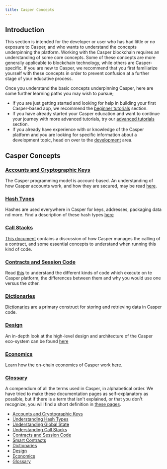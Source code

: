```yaml
---
title: Casper Concepts
---
```

## Introduction
This section is intended for the developer or user who has had little or no exposure to Casper, and who wants to understand the concepts underpinning the platform. Working with the Casper blockchain requires an understanding of some core concepts. Some of these concepts are more generally applicable to blockchain technology, while others are Casper-specific. If you are new to Casper, we recommend that you first familiarize yourself with these concepts in order to prevent confusion at a further stage of your educative process.

Once you understand the basic concepts underpinning Casper, here are some further learning paths you may wish to pursue;
 - If you are just getting started and looking for help in building your first Casper-based app, we recommend the [beginner tutorials](../resources/tutorials/beginner/index.md) section.
 - If you have already started your Casper education and want to continue your journey with more advanced tutorials, try our [advanced tutorials](../resources/tutorials/advanced/index.md) section.
 - If you already have experience with or knowledge of the Casper platform and you are looking for specific information about a development topic, head on over to the [development](../developers/index.md) area.

## Casper Concepts

### [Accounts and Cryptographic Keys](./accounts-and-keys.md)
The Casper programming model is account-based. An understanding of how Casper accounts work, and how they are secured, may be read [here](./accounts-and-keys.md).
### [Hash Types](./hash-types.md)
Hashes are used everywhere in Casper for keys, addresses, packaging data nd more. Find a description of these hash types [here](./hash-types.md)
### [Call Stacks](./callstack.md)
[This document](./callstack.md) contains a discussion of how Casper manages the calling of a contract, and some essential concepts to understand when running this kind of code.
### [Contracts and Session Code](./session-code.md)
Read [this](./session-code.md) to understand the different kinds of code which execute on te Casper platform, the differences between them and why you would use one versus the other.
### [Dictionaries](./dictionaries.md)
[Dictionaries](./dictionaries.md) are a primary construct for storing and retrieving data in Casper code.
### [Design](./design/index.md)
An in-depth look at the high-level design and architecture of the Casper eco-system can be found [here](./design/index.md)
### [Economics](./economics/index.md)
Learn how the on-chain economics of Casper work [here](./economics/index.md).
### [Glossary](./glossary/index.md)
A compendium of all the terms used in Casper, in alphabetical order. We have tried to make these documentation pages as self-explanatory as possible, but if there is a term that isn't explained, or that you don't recognize, you will find a short definition in [these pages](./glossary/index.md).

- [Accounts and Cryptographic Keys](./accounts-and-keys.md)
- [Understanding Hash Types](./hash-types.md)
- [Understanding Global State](./global-state.md)
- [Understanding Call Stacks](./callstack.md)
- [Contracts and Session Code](./session-code.md)
- [Smart Contracts](./smart-contracts.md)
- [Dictionaries](./dictionaries.md)
- [Design](./design/index.md)
- [Economics](./economics/index.md)
- [Glossary](./glossary/index.md)
